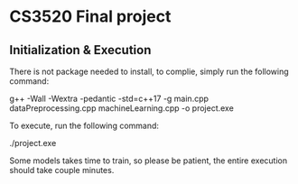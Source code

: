# CS3520 Final project
## Initialization & Execution
There is not package needed to install, to complie, simply run the following command:

g++ -Wall -Wextra -pedantic -std=c++17 -g main.cpp dataPreprocessing.cpp machineLearning.cpp -o project.exe

To execute, run the following command:

./project.exe

Some models takes time to train, so please be patient, the entire execution should take couple minutes.
